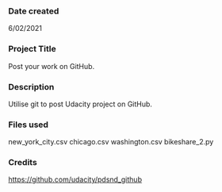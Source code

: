 ### Date created
6/02/2021

### Project Title
Post your work on GitHub.

### Description
Utilise git to post Udacity project on GitHub.

### Files used
new_york_city.csv
chicago.csv
washington.csv
bikeshare_2.py

### Credits
https://github.com/udacity/pdsnd_github

